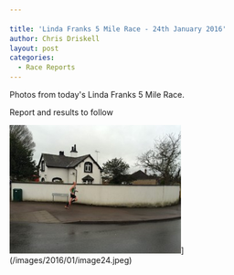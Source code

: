 ```yaml
---

title: 'Linda Franks 5 Mile Race - 24th January 2016'
author: Chris Driskell
layout: post
categories:
  - Race Reports
---
```


Photos from today's Linda Franks 5 Mile Race.

Report and results to follow

<img src="/images/2016/01/image-300x225.jpeg" alt="image"  />](/images/2016/01/image24.jpeg)
